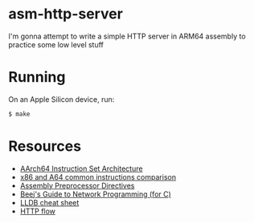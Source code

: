 # asm-http-server
I'm gonna attempt to write a simple HTTP server in ARM64 assembly to practice some low level stuff

# Running
On an Apple Silicon device, run:

```sh
$ make
```

# Resources

- [AArch64 Instruction Set Architecture](https://developer.arm.com/documentation/102374/0100/?lang=en)
- [x86 and A64 common instructions comparison](https://modexp.wordpress.com/2018/10/30/arm64-assembly/#x86table)
- [Assembly Preprocessor Directives](https://modexp.wordpress.com/2018/10/30/arm64-assembly/#directives)
- [Beej's Guide to Network Programming (for C)](https://beej.us/guide/bgnet/html/index.html)
- [LLDB cheat sheet](https://www.nesono.com/sites/default/files/lldb%20cheat%20sheet.pdf)
- [HTTP flow](https://developer.mozilla.org/en-US/docs/Web/HTTP/Overview#http_flow)
